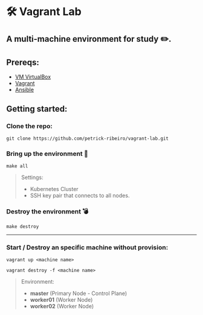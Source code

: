 # :hammer_and_wrench: Vagrant Lab

## A multi-machine environment for study ✏️.

## Prereqs:
- [VM VirtualBox](https://www.virtualbox.org/wiki/Downloads)
- [Vagrant](https://www.vagrantup.com/downloads)
- [Ansible](https://docs.ansible.com/ansible/latest/installation_guide/intro_installation.html)

## Getting started:
### Clone the repo:
``` shell
git clone https://github.com/petrick-ribeiro/vagrant-lab.git
```

### Bring up the environment :rocket:
``` shell
make all
```
> Settings:
> - Kubernetes Cluster
> - SSH key pair that connects to all nodes.
### Destroy the environment 💣
``` shell
make destroy
```
---

### Start / Destroy an specific machine without provision:
``` shell
vagrant up <machine name>

vagrant destroy -f <machine name>
``` 
> Environment:
> - **master** (Primary Node - Control Plane)
> - **worker01** (Worker Node)
> - **worker02** (Worker Node)
